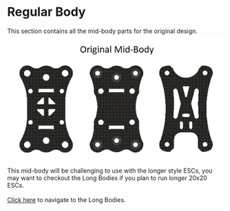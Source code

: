 # Regular Body
This section contains all the mid-body parts for the original design.
![](/Images/Regular_Body/Regular%20Body.jpg)

This mid-body will be challenging to use with the longer style ESCs, you may want to checkout the Long Bodies if you plan to run longer 20x20 ESCs.<br>  
[Click here](Long%20Bodies/Readme.md) to navigate to the Long Bodies.
